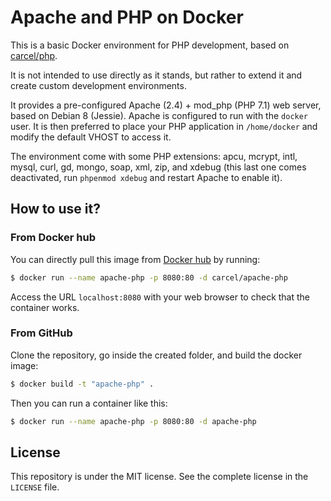 # Apache and PHP on Docker

This is a basic Docker environment for PHP development, based on [carcel/php](https://hub.docker.com/r/carcel/php).

It is not intended to use directly as it stands, but rather to extend it and create custom development environments.

It provides a pre-configured Apache (2.4) + mod_php (PHP 7.1) web server, based on Debian 8 (Jessie).
Apache is configured to run with the `docker` user. It is then preferred to place your PHP application in `/home/docker`
and modify the default VHOST to access it.

The environment come with  some PHP extensions: apcu, mcrypt, intl, mysql, curl, gd, mongo, soap, xml, zip, and xdebug
(this last one comes deactivated, run `phpenmod xdebug` and restart Apache to enable it).

## How to use it?

### From Docker hub

You can directly pull this image from [Docker hub](https://hub.docker.com/r/carcel/apache-php/) by running:

```bash
$ docker run --name apache-php -p 8080:80 -d carcel/apache-php
```

Access the URL `localhost:8080` with your web browser to check that the container works.

### From GitHub

Clone the repository, go inside the created folder, and build the docker image:

```bash
$ docker build -t "apache-php" .
```

Then you can run a container like this:

```bash
$ docker run --name apache-php -p 8080:80 -d apache-php
```

## License

This repository is under the MIT license. See the complete license in the `LICENSE` file.
